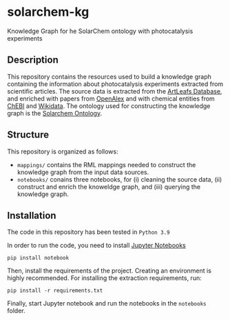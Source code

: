 # solarchem-kg
Knowledge Graph for he SolarChem ontology with photocatalysis experiments

## Description

This repository contains the resources used to build a knowledge graph containing the information about photocatalysis experiments extracted from scientific articles. The source data is extracted from the [ArtLeafs Database](http://www.artleafs.eu/public/home.php), and enriched with papers from [OpenAlex](https://openalex.org/) and with chemical entities from [ChEBI](https://www.ebi.ac.uk/chebi/) and [Wikidata](https://www.wikidata.org/). The ontology used for constructing the knowledge graph is the [Solarchem Ontology](https://w3id.org/solar/). 

## Structure

This repository is organized as follows:
* `mappings/` contains the RML mappings needed to construct the knowledge graph from the input data sources.
* `notebooks/` conains three notebooks, for (i) cleaning the source data, (ii) construct and enrich the knoweldge graph, and (iii) querying the knowledge graph.

## Installation
The code in this repository has been tested in `Python 3.9`

In order to run the code, you need to install [Jupyter Notebooks](https://jupyter.org/install)

```
pip install notebook
```

Then, install the requirements of the project. Creating an environment is highly recommended. For installing the extraction requirements, run: 

```
pip install -r requirements.txt
```

Finally, start Jupyter notebook and run the notebooks in the `notebooks` folder.